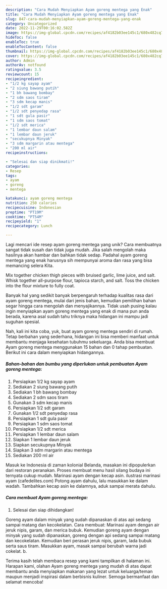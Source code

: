 ```yaml
---
description: "Cara Mudah Menyiapkan Ayam goreng mentega yang Enak"
title: "Cara Mudah Menyiapkan Ayam goreng mentega yang Enak"
slug: 847-cara-mudah-menyiapkan-ayam-goreng-mentega-yang-enak
category: Uncategorized
date: 2022-11-29T00:16:02.582Z
image: https://img-global.cpcdn.com/recipes/af4182b03ee145c1/680x482cq70/ayam-goreng-mentega-foto-resep-utama.jpg
hideToc: false
enableToc: true
enableTocContent: false
thumbnail: https://img-global.cpcdn.com/recipes/af4182b03ee145c1/680x482cq70/ayam-goreng-mentega-foto-resep-utama.jpg
cover: https://img-global.cpcdn.com/recipes/af4182b03ee145c1/680x482cq70/ayam-goreng-mentega-foto-resep-utama.jpg
author: Admin
authorAv: notfound
ratingvalue: 3.5
reviewcount: 15
recipeingredient:
- "1/2 kg sayap ayam"
- "2 siung bawang putih"
- "1 bh bawang bombay"
- "2 sdm saos tiram"
- "3 sdm kecap manis"
- "1/2 sdt garam"
- "1/2 sdt penyedap rasa"
- "1 sdt gula pasir"
- "1 sdm saos tomat"
- "1/2 sdt merica"
- "1 lembar daun salam"
- "1 lembar daun jeruk"
- "secukupnya Minyak"
- "3 sdm margarin atau mentega"
- "200 ml air"
recipeinstructions:

- "Selesai dan siap dinikmati!"
categories:
- Resep
tags:
- ayam
- goreng
- mentega

katakunci: ayam goreng mentega 
nutrition: 250 calories
recipecuisine: Indonesian
preptime: "PT19M"
cooktime: "PT54M"
recipeyield: "1"
recipecategory: Lunch

---
```





Lagi mencari ide resep ayam goreng mentega yang unik? Cara membuatnya sangat tidak susah dan tidak juga mudah. Jika salah mengolah maka hasilnya akan hambar dan bahkan tidak sedap. Padahal ayam goreng mentega yang enak harusnya sih mempunyai aroma dan rasa yang bisa memancing selera Kita.





Mix together chicken thigh pieces with bruised garlic, lime juice, and salt. Whisk together all-purpose flour, tapioca starch, and salt. Toss the chicken into the flour mixture to fully coat.

Banyak hal yang sedikit banyak berpengaruh terhadap kualitas rasa dari ayam goreng mentega, mulai dari jenis bahan, kemudian pemilihan bahan segar hingga cara mengolah dan menyajikannya. Tidak usah pusing kalau ingin menyiapkan ayam goreng mentega yang enak di mana pun anda berada, karena asal sudah tahu triknya maka hidangan ini mampu jadi suguhan spesial.






Nah, kali ini kita coba, yuk, buat ayam goreng mentega sendiri di rumah. Tetap berbahan yang sederhana, hidangan ini bisa memberi manfaat untuk membantu menjaga kesehatan tubuhmu sekeluarga. Anda bisa membuat Ayam goreng mentega menggunakan 15 bahan dan 0 tahap pembuatan. Berikut ini cara dalam menyiapkan hidangannya.

<!--inarticleads1-->

##### Bahan-bahan dan bumbu yang diperlukan untuk pembuatan Ayam goreng mentega:

1. Persiapkan 1/2 kg sayap ayam
1. Sediakan 2 siung bawang putih
1. Sediakan 1 bh bawang bombay
1. Sediakan 2 sdm saos tiram
1. Gunakan 3 sdm kecap manis
1. Persiapkan 1/2 sdt garam
1. Gunakan 1/2 sdt penyedap rasa
1. Persiapkan 1 sdt gula pasir
1. Persiapkan 1 sdm saos tomat
1. Persiapkan 1/2 sdt merica
1. Persiapkan 1 lembar daun salam
1. Siapkan 1 lembar daun jeruk
1. Siapkan secukupnya Minyak
1. Siapkan 3 sdm margarin atau mentega
1. Sediakan 200 ml air


Masuk ke Indonesia di zaman kolonial Belanda, masakan ini dipopulerkan dari restoran peranakan. Proses membuat menu hasil silang budaya ini ternyata cukup mudah. Marinasi ayam dengan kecap asin. ilustrasi marinasi ayam (cafedelites.com) Potong ayam dahulu, lalu masukkan ke dalam wadah. Tambahkan kecap asin ke dalamnya, aduk sampai merata dahulu. 

<!--inarticleads2-->

##### Cara membuat Ayam goreng mentega:


1. Selesai dan siap dihidangkan!

Goreng ayam dalam minyak yang sudah dipanaskan di atas api sedang sampai matang dan kecokelatan. Cara membuat: Marinasi ayam dengan air jeruk nipis, garam, dan merica bubuk. Kemudian goreng ayam dengan minyak yang sudah dipanaskan, goreng dengan api sedang sampai matang dan kecokelatan. Kemudian beri perasan jeruk nipis, garam, lada bubuk serta saus tiram. Masukkan ayam, masak sampai berubah warna jadi cokelat. b. 

Terima kasih telah membaca resep yang kami tampilkan di halaman ini. Harapan kami, olahan Ayam goreng mentega yang mudah di atas dapat membantu anda menyiapkan makanan yang lezat untuk keluarga/teman maupun menjadi inspirasi dalam berbisnis kuliner. Semoga bermanfaat dan selamat mencoba!
